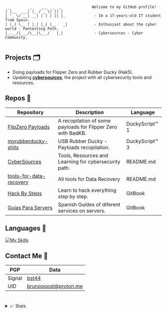 


```

 _         _    ___  _  _              Welcome to my GitHub profile!
| |__  ___| |_ / _ \| || |              
| '_ \/ __| __| | | | || |_             - Im a 17-years-old IT student from Spain. 
| |_) \__ | |_| |_| |__   _|            - Enthusiast about the cyber world - Pentesting Path.
|_.__/|___/\__|\___/   |_|              - Cybersources - Cyber Community.
                             
```

## Projects 🗂️
- Doing payloads for Flipper Zero and Rubber Ducky (Hak5).
- Updating [**cybersources**](https://github.com/brunoooost/cybersources), the project with all cybersecurity tools and resources.

## Repos 📁
|Repository|Description|Language|
|--|-------------------|--|
|[FlipZero Payloads](https://github.com/bst04/payloads_flipperZero)|A recopilation of some payloads for Flipper Zero with BadKB. |DuckyScript™ 1|
|[myrubberducky-shits](https://github.com/bst04/myrubberducky-shits)|USB Rubber Ducky - Payloads recopilation. |DuckyScript™ 3|
|[CyberSources](https://github.com/bst04/cybersources)| Tools, Resources and Learning for cybersecurity path.|README.md|
|[tools-for-data-recovery](https://github.com/bst04/tools-for-data-recovery)|All tools for Data Recovery |README.md|
|[Hack By Steps](https://github.com/bst04/HackBySteps)| Learn to hack everything step by step.|GitBook|
|[Guias Para Servers](https://bst04s.gitbook.io/guias-para-servers) | Spanish Guides of diferent services on servers. |GitBook|


## Languages 💾
[![My Skills](https://skillicons.dev/icons?i=py,html,css,cs,linux,windows,raspberrypi,kali,arduino)](https://skillicons.dev)

## Contact Me 💬
|PGP|Data|
|--|---------------------|
|Signal|[bst44](https://signal.me/#eu/YiH6rZq86ipsfPShqXmtjw-kE6ATHrvE_sKfofhKNCuOry3YQEhHXInFqhMWLZqo)|
|UID|brunoooost@proton.me|
#
<details>
<summary>📈 Stats</summary>
<br>
 
![](https://komarev.com/ghpvc/?username=bst04&label=views)

![brunoooost's Stats](https://github-readme-stats.vercel.app/api?username=bst04&theme=dark&show_icons=true&hide_border=false&count_private=false)
![brunoooost's Streak](https://github-readme-streak-stats.herokuapp.com/?user=bst04&theme=vdark&hide_border=true)
<img src="https://img.shields.io/github/stars/bst04?style=for-the-badge"/>
<img src="https://img.shields.io/github/followers/bst04?style=for-the-badge"/>

<br>


